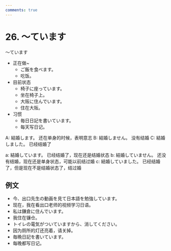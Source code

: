 ```yaml
---
comments: true
---
```


# 26. ～ています

～ています

- 正在做~
    - ご飯を食べます。
    - 吃饭。
- 目前状态
    - 椅子に座っています。
    - 坐在椅子上。
    - 大阪に住んでいます。
    - 住在大阪。
- 习惯
    - 毎日日記を書いています。
    - 每天写日记。

A: 結婚します。 还在单身的时候，表明意志
B: 結婚しません。 没有结婚
C: 結婚しました。 已经结婚了

a: 結婚しています。 已经结婚了，现在还是结婚状态
b: 結婚していません。 还没有结婚，现在还是单身状态，可能以前结过婚
c: 結婚していました。 已经结婚了，但是现在不是结婚状态了，结过婚

## 例文

- 今、出口先生の動画を見て日本語を勉強しています。
- 现在，我在看出口老师的视频学习日语。
- 私は鎌倉に住んでいます。
- 我住在镰仓。
- トイレの電気がついていますから、消してください。
- 因为厕所的灯还亮着，请关掉。
- 毎晩日記を書いています。
- 每晚都写日记。

